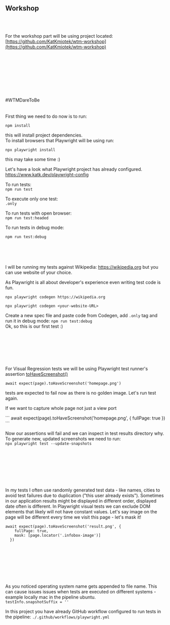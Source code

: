 
## Workshop
<br>
<br>

For the workshop part will be using project located: 
[https://github.com/KatKmiotek/wtm-workshop](https://github.com/KatKmiotek/wtm-workshop)  
<br>
<br>
<br>
<br>
<br>
<br>
<br>
<br>
<div className='tag'>#WTMDareToBe</div>
<br>
<br>
First thing we need to do now is to run:  
  
```
npm install
```   
  
this will install project dependencies.  
To install browsers that Playwright will be using run:  
  
```
npx playwright install
```   
  
this may take some time :)  


Let's have a look what Playwright project has already configured.
https://www.katk.dev/playwright-config

  
  
  
To run tests:  
```npm run test```  

To execute only one test:  
```.only ``` 

To run tests with open browser:  
``` npm run test:headed ```  
   
To run tests in debug mode:  
```
npm run test:debug 
```  
   
<br>
<br>
<br>   

I will be running my tests against Wikipedia: https://wikipedia.org but you can use website of your choice.  
  
As Playwright is all about developer's experience even writing test code is fun.  

```npx playwright codegen https://wikipedia.org```  

  
```npx playwright codegen <your-website-URL>```

Create a new spec file and paste code from Codegen, add `.only` tag and run it in debug mode: `npm run test:debug`  
Ok, so this is our first test :)  
<br>
<br>
<br>
<br>
<br>
<br>

For Visual Regression tests we will be using Playwright test runner's assertion [toHaveScreenshot()](https://playwright.dev/docs/api/class-pageassertions#page-assertions-to-have-screenshot-1)    

```await expect(page).toHaveScreenshot('homepage.png')```  

tests are expected to fail now as there is no golden image. Let's run test again.   

If we want to capture whole page not just a view port  
<div>
```
await expect(page).toHaveScreenshot('homepage.png', {
    fullPage: true
  })
```
</div>

Now our assertions will fail and we can inspect in test results directory why.  
To generate new, updated screenshots we need to run:  
```npx playwright test --update-snapshots``` 
  
<br>
<br>
<br>
<br>
<br>
<br>

In my tests I often use randomly generated test data - like names, cities to avoid test failures due to duplication ("this user already exists"). Sometimes in our application results might be displayed in different order, displayed date often is different. In Playwright visual tests we can exclude DOM elements that likely will not have constant values. Let's say image on the page will be different every time we visit this page - let's mask it!  
    
```
await expect(page).toHaveScreenshot('result.png', {
    fullPage: true,
    mask: [page.locator('.infobox-image')]
  })
 ```   
<br>
<br>
<br>
<br>
<br>
<br>

As you noticed operating system name gets appended to file name. This can cause issues issues when tests are executed on different systems - example locally mac in the pipeline ubuntu.  
```testInfo.snapshotSuffix = ''``` 

In this project you have already GitHub workflow configured to run tests in the pipeline:
```./.github/workflows/playwright.yml```

<br>
<br>
<br>
